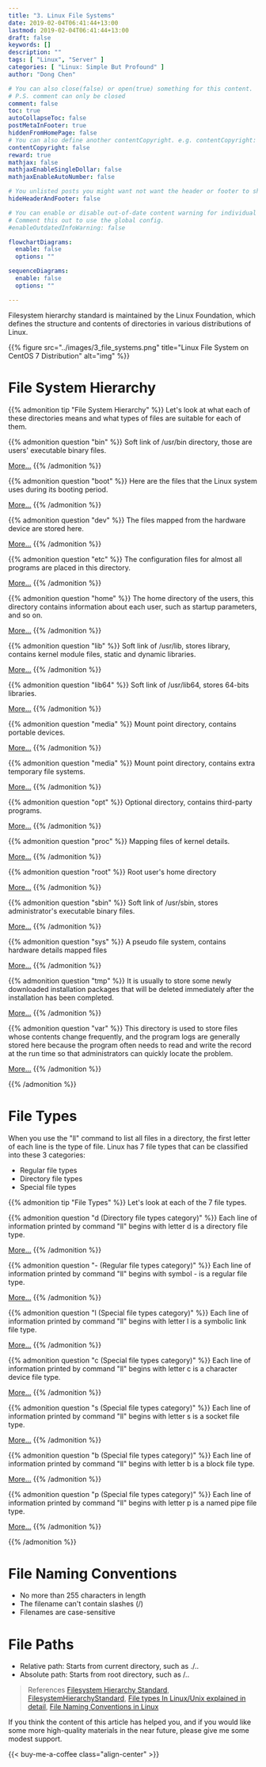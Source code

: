 ```yaml
---
title: "3. Linux File Systems"
date: 2019-02-04T06:41:44+13:00
lastmod: 2019-02-04T06:41:44+13:00
draft: false
keywords: []
description: ""
tags: [ "Linux", "Server" ]
categories: [ "Linux: Simple But Profound" ]
author: "Dong Chen"

# You can also close(false) or open(true) something for this content.
# P.S. comment can only be closed
comment: false
toc: true
autoCollapseToc: false
postMetaInFooter: true
hiddenFromHomePage: false
# You can also define another contentCopyright. e.g. contentCopyright: "This is another copyright."
contentCopyright: false
reward: true
mathjax: false
mathjaxEnableSingleDollar: false
mathjaxEnableAutoNumber: false

# You unlisted posts you might want not want the header or footer to show
hideHeaderAndFooter: false

# You can enable or disable out-of-date content warning for individual post.
# Comment this out to use the global config.
#enableOutdatedInfoWarning: false

flowchartDiagrams:
  enable: false
  options: ""

sequenceDiagrams: 
  enable: false
  options: ""

---
```


<!--more-->

Filesystem hierarchy standard is maintained by the Linux Foundation, which defines the structure and contents of directories in various distributions of Linux.

{{% figure src="../images/3_file_systems.png" title="Linux File System on CentOS 7 Distribution" alt="img" %}}

# File System Hierarchy

{{% admonition tip "File System Hierarchy" %}}
Let's look at what each of these directories means and what types of files are suitable for each of them.

{{% admonition question "bin" %}}
Soft link of /usr/bin directory, those are users' executable binary files.

[More...](https://wiki.debian.org/FilesystemHierarchyStandard)
{{% /admonition %}}

{{% admonition question "boot" %}}
Here are the files that the Linux system uses during its booting period.

[More...](https://wiki.debian.org/FilesystemHierarchyStandard)
{{% /admonition %}}

{{% admonition question "dev" %}}
The files mapped from the hardware device are stored here.

[More...](https://wiki.debian.org/FilesystemHierarchyStandard)
{{% /admonition %}}

{{% admonition question "etc" %}}
The configuration files for almost all programs are placed in this directory.

[More...](https://wiki.debian.org/FilesystemHierarchyStandard)
{{% /admonition %}}

{{% admonition question "home" %}}
The home directory of the users, this directory contains information about each user, such as startup parameters, and so on.

[More...](https://wiki.debian.org/FilesystemHierarchyStandard)
{{% /admonition %}}

{{% admonition question "lib" %}}
Soft link of /usr/lib, stores library, contains kernel module files, static and dynamic libraries.

[More...](https://wiki.debian.org/FilesystemHierarchyStandard)
{{% /admonition %}}

{{% admonition question "lib64" %}}
Soft link of /usr/lib64, stores 64-bits libraries.

[More...](https://wiki.debian.org/FilesystemHierarchyStandard)
{{% /admonition %}}

{{% admonition question "media" %}}
Mount point directory, contains portable devices.

[More...](https://wiki.debian.org/FilesystemHierarchyStandard)
{{% /admonition %}}

{{% admonition question "media" %}}
Mount point directory, contains extra temporary file systems.

[More...](https://wiki.debian.org/FilesystemHierarchyStandard)
{{% /admonition %}}

{{% admonition question "opt" %}}
Optional directory, contains third-party programs.

[More...](https://wiki.debian.org/FilesystemHierarchyStandard)
{{% /admonition %}}

{{% admonition question "proc" %}}
Mapping files of kernel details.

[More...](https://wiki.debian.org/FilesystemHierarchyStandard)
{{% /admonition %}}

{{% admonition question "root" %}}
Root user's home directory

[More...](https://wiki.debian.org/FilesystemHierarchyStandard)
{{% /admonition %}}

{{% admonition question "sbin" %}}
Soft link of /usr/sbin, stores administrator's executable binary files.

[More...](https://wiki.debian.org/FilesystemHierarchyStandard)
{{% /admonition %}}

{{% admonition question "sys" %}}
A pseudo file system, contains hardware details mapped files

[More...](https://wiki.debian.org/FilesystemHierarchyStandard)
{{% /admonition %}}

{{% admonition question "tmp" %}}
It is usually to store some newly downloaded installation packages that will be deleted immediately after the installation has been completed.

[More...](https://wiki.debian.org/FilesystemHierarchyStandard)
{{% /admonition %}}

{{% admonition question "var" %}}
This directory is used to store files whose contents change frequently, and the program logs are generally stored here because the program often needs to read and write the record at the run time so that administrators can quickly locate the problem.

[More...](https://wiki.debian.org/FilesystemHierarchyStandard)
{{% /admonition %}}

{{% /admonition %}}

# File Types

When you use the "ll" command to list all files in a directory, the first letter of each line is the type of file. Linux has 7 file types that can be classified into these 3 categories:

- Regular file types
- Directory file types
- Special file types

{{% admonition tip "File Types" %}}
Let's look at each of the 7 file types.

{{% admonition question "d (Directory file types category)" %}}
Each line of information printed by command "ll" begins with letter d is a directory file type.

[More...](https://www.linux.com/blog/file-types-linuxunix-explained-detail)
{{% /admonition %}}

{{% admonition question "- (Regular file types category)" %}}
Each line of information printed by command "ll" begins with symbol - is a regular file type.

[More...](https://www.linux.com/blog/file-types-linuxunix-explained-detail)
{{% /admonition %}}

{{% admonition question "l (Special file types category)" %}}
Each line of information printed by command "ll" begins with letter l is a symbolic link file type.

[More...](https://www.linux.com/blog/file-types-linuxunix-explained-detail)
{{% /admonition %}}

{{% admonition question "c (Special file types category)" %}}
Each line of information printed by command "ll" begins with letter c is a character device file type.

[More...](https://www.linux.com/blog/file-types-linuxunix-explained-detail)
{{% /admonition %}}

{{% admonition question "s (Special file types category)" %}}
Each line of information printed by command "ll" begins with letter s is a socket file type.

[More...](https://www.linux.com/blog/file-types-linuxunix-explained-detail)
{{% /admonition %}}

{{% admonition question "b (Special file types category)" %}}
Each line of information printed by command "ll" begins with letter b is a block file type.

[More...](https://www.linux.com/blog/file-types-linuxunix-explained-detail)
{{% /admonition %}}

{{% admonition question "p (Special file types category)" %}}
Each line of information printed by command "ll" begins with letter p is a named pipe file type.

[More...](https://www.linux.com/blog/file-types-linuxunix-explained-detail)
{{% /admonition %}}

{{% /admonition %}}

# File Naming Conventions

- No more than 255 characters in length
- The filename can't contain slashes (/)
- Filenames are case-sensitive

# File Paths

- Relative path: Starts from current directory, such as ./..
- Absolute path: Starts from root directory, such as /..

> References
> [Filesystem Hierarchy Standard](https://en.wikipedia.org/wiki/Filesystem_Hierarchy_Standard),
> [FilesystemHierarchyStandard](https://wiki.debian.org/FilesystemHierarchyStandard),
> [File types In Linux/Unix explained in detail](https://www.linux.com/blog/file-types-linuxunix-explained-detail),
> [File Naming Conventions in Linux](http://www.linfo.org/file_name.html)

If you think the content of this article has helped you, and if you would like some more high-quality materials in the near future, please give me some modest support.

<!-- Buy Me a Coffee Button -->
{{< buy-me-a-coffee class="align-center" >}}
